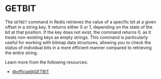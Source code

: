 # GETBIT

The `GETBIT` command in Redis retrieves the value of a specific bit at a given offset in a string key. It returns either 0 or 1, depending on the state of the bit at that position. If the key does not exist, the command returns 0, as it treats non-existing keys as empty strings. This command is particularly useful for working with bitmap data structures, allowing you to check the status of individual bits in a more efficient manner compared to retrieving the entire string.

Learn more from the following resources:

- [@official@GETBIT](https://redis.io/docs/latest/commands/getbit/)
